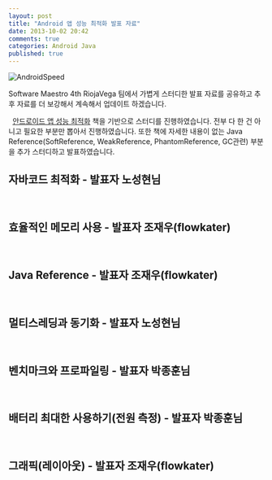 ```yaml
---
layout: post
title: "Android 앱 성능 최적화 발표 자료"
date: 2013-10-02 20:42
comments: true
categories: Android Java
published: true
---
```


![AndroidSpeed](http://img202.imageshack.us/img202/7571/nxhl.jpg)

Software Maestro 4th RiojaVega 팀에서 가볍게 스터디한 발표 자료를 공유하고 추후 자료를 더 보강해서 계속해서 업데이트 하겠습니다. <!--more -->  

&nbsp;
[안드로이드 앱 성능 최적화](http://book.naver.com/bookdb/book_detail.nhn?bid=6884738) 책을 기반으로 스터디를 진행하였습니다. 전부 다 한 건 아니고 필요한 부분만 뽑아서  진행하였습니다. 또한 책에 자세한 내용이 없는 Java Reference(SoftReference, WeakReference, PhantomReference, GC관련) 부분을 추가 스터디하고 발표하였습니다.  

## 자바코드 최적화 - 발표자 노성현님
<script async class="speakerdeck-embed" data-id="f1ed19e00d8401310cb45a5691a014fc" data-ratio="1.41436464088398" src="//speakerdeck.com/assets/embed.js"></script>

&nbsp;
## 효율적인 메모리 사용 - 발표자 조재우(flowkater)
<script async class="speakerdeck-embed" data-id="4117aaf007bd0131eb4f466920ceb80d" data-ratio="1.33333333333333" src="//speakerdeck.com/assets/embed.js"></script>

&nbsp;
## Java Reference - 발표자 조재우(flowkater)
<script async class="speakerdeck-embed" data-id="cac7dd1007bc01314749721d7d8450d6" data-ratio="1.33333333333333" src="//speakerdeck.com/assets/embed.js"></script>

&nbsp;
## 멀티스레딩과 동기화 - 발표자 노성현님
<script async class="speakerdeck-embed" data-id="562876000bc80131e1fa0ef180755b8e" data-ratio="1.41436464088398" src="//speakerdeck.com/assets/embed.js"></script>

&nbsp;
## 벤치마크와 프로파일링 - 발표자 박종훈님
<script async class="speakerdeck-embed" data-id="33c129b00bc90131c75e7eb2be81de58" data-ratio="1.41436464088398" src="//speakerdeck.com/assets/embed.js"></script>

&nbsp;
## 배터리 최대한 사용하기(전원 측정) - 발표자 박종훈님
<script async class="speakerdeck-embed" data-id="042e53f00d8501311ad76e6096b64521" data-ratio="1.33333333333333" src="//speakerdeck.com/assets/embed.js"></script>

&nbsp;
## 그래픽(레이아웃) - 발표자 조재우(flowkater)
<script async class="speakerdeck-embed" data-id="22dbb7300d8501312b96265f492ef2cd" data-ratio="1.33333333333333" src="//speakerdeck.com/assets/embed.js"></script>
